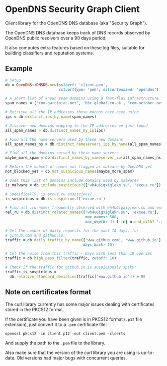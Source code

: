 OpenDNS Security Graph Client
=============================

Client library for the OpenDNS DNS database (aka "Security Graph").

The OpenDNS DNS database keeps track of DNS records observed by
OpenDNS public resolvers over a 90 days period.

It also computes extra features based on these log files, suitable for
building classifiers and reputation systems.

Example
-------

```ruby
# Setup
db = OpenDNS::DNSDB.new(sslcert: 'client.pem',
                        sslcerttype: 'pem', sslcertpasswd: 'opendns')

# A short list of known spam domains using a fast-flux infrastructure
spam_names = ['com-garciniac.net', 'bbc-global.co.uk', 'com-october.net']

# Retrieve all the IP addresses these morons have been using
ips = db.distinct_ips_by_name(spam_names)

# Discover new domains mapping to the IP addresses we just found
all_spam_names = db.distinct_names_by_ip(ips)

# Find all the name servers used by these new domains
all_spam_names_ns = db.distinct_nameservers_ips_by_name(all_spam_names)

# Find all the domains served by these name servers
maybe_more_spam = db.distinct_names_by_nameserver_ip(all_spam_names_ns)

# Return the subset of names not flagged as malware by OpenDNS yet
not_blocked_yet = db.not_suspicious_names(maybe_more_spam)

# Does this list of domains include domains used by malware?
is_malware = db.include_suspicious?(['wh4u6igxiglekn.su', 'excue.ru'])

# Specifically, is excue.ru suspicious?
is_suspicious = db.is_suspicious?('excue.ru')

# Find all .ru names frequently observed with wh4u6igxiglekn.su and excue.ru:
rel_ru = db.distinct_related_names(['wh4u6igxiglekn.su', 'excue.ru'],
                                    max_names: 500,
                                    max_depth: 4) { |n| n.end_with? '.ru.' }

# Get the number of daily requests for the past 10 days, for
# github.com and github.io:
traffic = db.daily_traffic_by_name(['www.github.com', 'www.github.io'],
                                   days_back: 10)

# Cut the noise from this traffic - Days with less than 10 queries
traffic = db.high_pass_filter(traffic, cutoff: 10)

# Check if the traffic for github.io is suspiciously spiky:
traffic_is_suspicious =
  db.relative_standard_deviation(traffic['www.github.io']) > 90
```

Note on certificates format
---------------------------

The curl library currently has some major issues dealing with
certificates stored in the PKCS12 format.

If the certificate you have been given is in PKCS12 format (`.p12`
file extension), just convert it to a `.pem` certificate file:

    openssl pkcs12 -in client.p12 -out client.pem -clcerts

And supply the path to the `.pem` file to the library.

Also make sure that the version of the curl library you are using is
up-to-date. Old versions had major bugs with concurrent queries.
